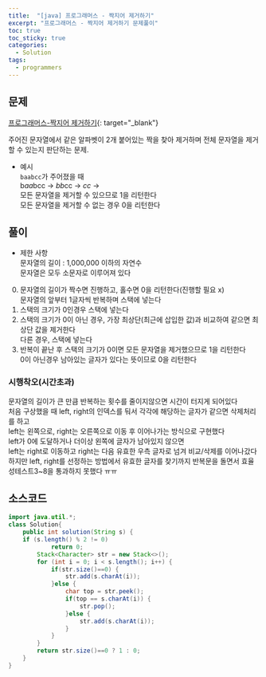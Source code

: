 ```yaml
---
title:  "[java] 프로그래머스 - 짝지어 제거하기"
excerpt: "프로그래머스 - 짝지어 제거하기 문제풀이"
toc: true
toc_sticky: true
categories:
  - Solution
tags:
  - programmers
---
```

## 문제  
[프로그래머스-짝지어 제거하기](https://programmers.co.kr/learn/courses/30/lessons/12973?language=java){: target="_blank"}  

주어진 문자열에서 같은 알파벳이 2개 붙어있는 짝을 찾아 제거하며 전체 문자열을 제거할 수 있는지 판단하는 문제.

* 예시  
`baabcc`가 주어졌을 때  
b*aa*bcc -> *bb*cc -> *cc* ->  
모든 문자열을 제거할 수 있으므로 1을 리턴한다  
모든 문자열을 제거할 수 없는 경우 0을 리턴한다  

## 풀이  
* 제한 사항  
문자열의 길이 : 1,000,000 이하의 자연수  
문자열은 모두 소문자로 이루어져 있다  

0. 문자열의 길이가 짝수면 진행하고, 홀수면 0을 리턴한다(진행할 필요 x)  
문자열의 앞부터 1글자씩 반복하며 스택에 넣는다  
1. 스택의 크기가 0인경우 스택에 넣는다
2. 스택의 크기가 0이 아닌 경우, 가장 최상단(최근에 삽입한 값)과 비교하여 같으면 최상단 값을 제거한다  
다른 경우, 스택에 넣는다  
3. 반복이 끝난 후 스택의 크기가 0이면 모든 문자열을 제거했으므로 1을 리턴한다  
0이 아닌경우 남아있는 글자가 있다는 뜻이므로 0을 리턴한다  

### 시행착오(시간초과)  
문자열의 길이가 큰 만큼 반복하는 횟수를 줄이지않으면 시간이 터지게 되어있다  
처음 구상했을 때 left, right의 인덱스를 둬서 각각에 해당하는 글자가 같으면 삭제처리를 하고  
left는 왼쪽으로, right는 오른쪽으로 이동 후 이어나가는 방식으로 구현했다  
left가 0에 도달하거나 더이상 왼쪽에 글자가 남아있지 않으면  
left는 right로 이동하고 right는 다음 유효한 우측 글자로 넘겨 비교/삭제를 이어나갔다  
하지만 left, right를 선정하는 방법에서 유효한 글자를 찾기까지 반복문을 돌면서 효율성테스트3~8을 통과하지 못했다 ㅠㅠ  


## 소스코드  

```java
import java.util.*;
class Solution{
	public int solution(String s) {
	if (s.length() % 2 != 0)
			return 0;
		Stack<Character> str = new Stack<>();
		for (int i = 0; i < s.length(); i++) {
			if(str.size()==0) {
				str.add(s.charAt(i));
			}else {
				char top = str.peek();
				if(top == s.charAt(i)) {
					str.pop();
				}else {
					str.add(s.charAt(i));
				}
			}
		}
		return str.size()==0 ? 1 : 0;
	}
}
```